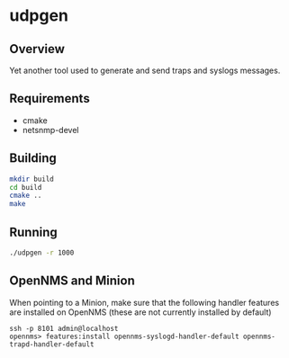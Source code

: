 # udpgen

## Overview

Yet another tool used to generate and send traps and syslogs messages.

## Requirements

* cmake
* netsnmp-devel

## Building

```sh
mkdir build
cd build
cmake ..
make
```

## Running

```sh
./udpgen -r 1000
```

## OpenNMS and Minion

When pointing to a Minion, make sure that the following handler features are installed on OpenNMS (these are not currently installed by default)

```
ssh -p 8101 admin@localhost
opennms> features:install opennms-syslogd-handler-default opennms-trapd-handler-default
```
